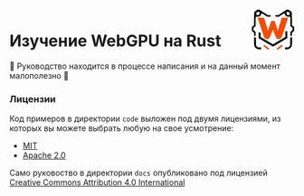 <img align="right" width="15%" src="docs/public/favicon.svg" alt="logo">

# Изучение WebGPU на Rust

🚧 Руководство находится в процессе написания и на данный момент малополезно 🚧

### Лицензии

Код примеров в директории `code` выложен под двумя лицензиями, из которых вы можете выбрать любую на свое усмотрение:

* [MIT](./LICENSE-MIT)
* [Apache 2.0](./LICENSE-APACHE)

Само руковоство в директории `docs` опубликовано под лицензией [Creative Commons Attribution 4.0 International](./LICENSE-CC-BY-4.0)
